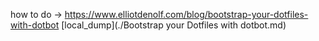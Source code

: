 how to do → https://www.elliotdenolf.com/blog/bootstrap-your-dotfiles-with-dotbot [local_dump](./Bootstrap your Dotfiles with dotbot.md)


